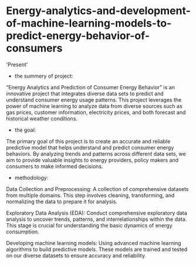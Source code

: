 # Energy-analytics-and-development-of-machine-learning-models-to-predict-energy-behavior-of-consumers

'Present'

- the summery of project:

“Energy Analytics and Prediction of Consumer Energy Behavior” is an innovative project that integrates diverse data sets to predict and understand consumer energy usage patterns. This project leverages the power of machine learning to analyze data from diverse sources such as gas prices, customer information, electricity prices, and both forecast and historical weather conditions.

- the goal:

The primary goal of this project is to create an accurate and reliable predictive model that helps understand and predict consumer energy behaviors. By analyzing trends and patterns across different data sets, we aim to provide valuable insights to energy providers, policy makers and consumers to make informed decisions.

- methodology:

Data Collection and Preprocessing: A collection of comprehensive datasets from multiple domains. This step involves cleaning, transforming, and normalizing the data to prepare it for analysis.

Exploratory Data Analysis (EDA): Conduct comprehensive exploratory data analysis to uncover trends, patterns, and interrelationships within the data. This stage is crucial for understanding the basic dynamics of energy consumption.

Developing machine learning models: Using advanced machine learning algorithms to build predictive models. These models are trained and tested on our diverse datasets to ensure accuracy and reliability.
